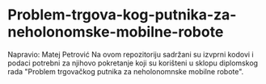 # Problem-trgova-kog-putnika-za-neholonomske-mobilne-robote
Napravio: Matej Petrović Na ovom repozitoriju sadržani su izvprni kodovi i podaci potrebni za njihovo pokretanje koji su korišteni u sklopu diplomskog rada "Problem trgovačkog putnika za neholonomnske mobilne robote".
